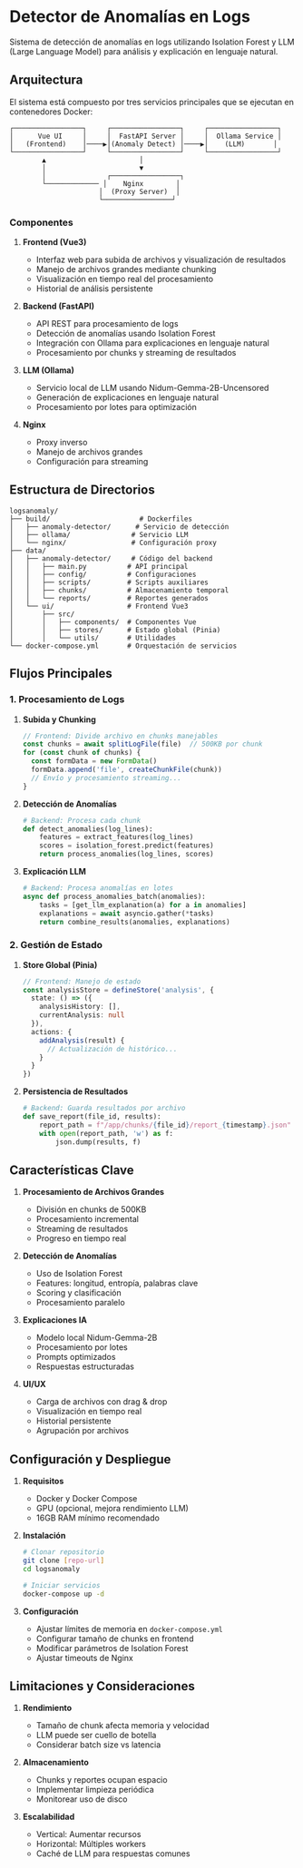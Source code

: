 # Detector de Anomalías en Logs

Sistema de detección de anomalías en logs utilizando Isolation Forest y LLM (Large Language Model) para análisis y explicación en lenguaje natural.

## Arquitectura

El sistema está compuesto por tres servicios principales que se ejecutan en contenedores Docker:

```
┌─────────────────┐     ┌─────────────────┐     ┌─────────────────┐
│      Vue UI     │     │  FastAPI Server │     │  Ollama Service │
│   (Frontend)    │────▶│(Anomaly Detect) │────▶│    (LLM)       │
└─────────────────┘     └─────────────────┘     └─────────────────┘
        ▲                       │
        │                       ▼
        │               ┌─────────────────┐
        └───────────── │    Nginx        │
                      │  (Proxy Server)  │
                      └─────────────────┘
```

### Componentes

1. **Frontend (Vue3)**
   - Interfaz web para subida de archivos y visualización de resultados
   - Manejo de archivos grandes mediante chunking
   - Visualización en tiempo real del procesamiento
   - Historial de análisis persistente

2. **Backend (FastAPI)**
   - API REST para procesamiento de logs
   - Detección de anomalías usando Isolation Forest
   - Integración con Ollama para explicaciones en lenguaje natural
   - Procesamiento por chunks y streaming de resultados

3. **LLM (Ollama)**
   - Servicio local de LLM usando Nidum-Gemma-2B-Uncensored
   - Generación de explicaciones en lenguaje natural
   - Procesamiento por lotes para optimización

4. **Nginx**
   - Proxy inverso
   - Manejo de archivos grandes
   - Configuración para streaming

## Estructura de Directorios

```
logsanomaly/
├── build/                      # Dockerfiles
│   ├── anomaly-detector/      # Servicio de detección
│   ├── ollama/               # Servicio LLM
│   └── nginx/                # Configuración proxy
├── data/
│   ├── anomaly-detector/     # Código del backend
│   │   ├── main.py          # API principal
│   │   ├── config/          # Configuraciones
│   │   ├── scripts/         # Scripts auxiliares
│   │   ├── chunks/          # Almacenamiento temporal
│   │   └── reports/         # Reportes generados
│   └── ui/                  # Frontend Vue3
│       ├── src/
│       │   ├── components/  # Componentes Vue
│       │   ├── stores/      # Estado global (Pinia)
│       │   └── utils/       # Utilidades
└── docker-compose.yml       # Orquestación de servicios
```

## Flujos Principales

### 1. Procesamiento de Logs

1. **Subida y Chunking**
   ```javascript
   // Frontend: Divide archivo en chunks manejables
   const chunks = await splitLogFile(file)  // 500KB por chunk
   for (const chunk of chunks) {
     const formData = new FormData()
     formData.append('file', createChunkFile(chunk))
     // Envío y procesamiento streaming...
   }
   ```

2. **Detección de Anomalías**
   ```python
   # Backend: Procesa cada chunk
   def detect_anomalies(log_lines):
       features = extract_features(log_lines)
       scores = isolation_forest.predict(features)
       return process_anomalies(log_lines, scores)
   ```

3. **Explicación LLM**
   ```python
   # Backend: Procesa anomalías en lotes
   async def process_anomalies_batch(anomalies):
       tasks = [get_llm_explanation(a) for a in anomalies]
       explanations = await asyncio.gather(*tasks)
       return combine_results(anomalies, explanations)
   ```

### 2. Gestión de Estado

1. **Store Global (Pinia)**
   ```typescript
   // Frontend: Manejo de estado
   const analysisStore = defineStore('analysis', {
     state: () => ({
       analysisHistory: [],
       currentAnalysis: null
     }),
     actions: {
       addAnalysis(result) {
         // Actualización de histórico...
       }
     }
   })
   ```

2. **Persistencia de Resultados**
   ```python
   # Backend: Guarda resultados por archivo
   def save_report(file_id, results):
       report_path = f"/app/chunks/{file_id}/report_{timestamp}.json"
       with open(report_path, 'w') as f:
           json.dump(results, f)
   ```

## Características Clave

1. **Procesamiento de Archivos Grandes**
   - División en chunks de 500KB
   - Procesamiento incremental
   - Streaming de resultados
   - Progreso en tiempo real

2. **Detección de Anomalías**
   - Uso de Isolation Forest
   - Features: longitud, entropía, palabras clave
   - Scoring y clasificación
   - Procesamiento paralelo

3. **Explicaciones IA**
   - Modelo local Nidum-Gemma-2B
   - Procesamiento por lotes
   - Prompts optimizados
   - Respuestas estructuradas

4. **UI/UX**
   - Carga de archivos con drag & drop
   - Visualización en tiempo real
   - Historial persistente
   - Agrupación por archivos

## Configuración y Despliegue

1. **Requisitos**
   - Docker y Docker Compose
   - GPU (opcional, mejora rendimiento LLM)
   - 16GB RAM mínimo recomendado

2. **Instalación**
   ```bash
   # Clonar repositorio
   git clone [repo-url]
   cd logsanomaly

   # Iniciar servicios
   docker-compose up -d
   ```

3. **Configuración**
   - Ajustar límites de memoria en `docker-compose.yml`
   - Configurar tamaño de chunks en frontend
   - Modificar parámetros de Isolation Forest
   - Ajustar timeouts de Nginx

## Limitaciones y Consideraciones

1. **Rendimiento**
   - Tamaño de chunk afecta memoria y velocidad
   - LLM puede ser cuello de botella
   - Considerar batch size vs latencia

2. **Almacenamiento**
   - Chunks y reportes ocupan espacio
   - Implementar limpieza periódica
   - Monitorear uso de disco

3. **Escalabilidad**
   - Vertical: Aumentar recursos
   - Horizontal: Múltiples workers
   - Caché de LLM para respuestas comunes